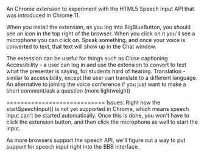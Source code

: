 An Chrome extension to experiment with the HTML5 Speech Input API that was introduced in Chrome 11.

When you install the extension, as you log into BigBlueButton, you should see an icon in the top right of the browser. When you click on it you'll see a microphone you can click on. Speak something, and once your voice is converted to text, that text will show up in the Chat window.

The extension can be useful for things such as
	Close captioning 
	Accessibility - a user can log in and use the extension to convert to text what the presenter is saying, for students hard of hearing.
	Translation - similar to accessibility, except the user can translate to a different language.
	An alternative to joining the voice conference if you just want to make a short comment/ask a question (more lightweight)
	
============================
Issues:
Right now the startSpeechInput() is not yet supported in Chrome, which means speech input can't be started automatically. Once this is done, you won't have to click the extension button, and then click the microphone as well to start the input.

As more browsers support the speech API, we'll figure out a way to put support for speech input right into the BBB interface.
